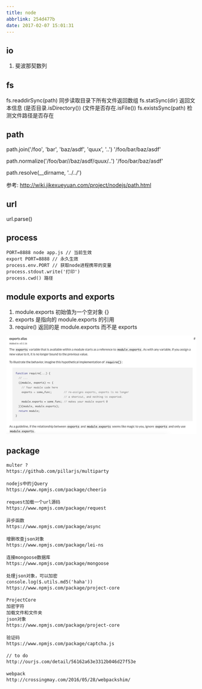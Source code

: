 ```yaml
---
title: node
abbrlink: 254d477b
date: 2017-02-07 15:01:31
---
```


## io
1. 斐波那契数列


## fs
fs.readdirSync(path) 同步读取目录下所有文件返回数组
fs.statSync(dir) 返回文本信息 (是否目录.isDirectory()) (文件是否存在.isFile())
fs.existsSync(path) 检测文件路径是否存在

## path
path.join('/foo', 'bar', 'baz/asdf', 'quux', '..')
'/foo/bar/baz/asdf'

path.normalize('/foo/bar//baz/asdf/quux/..')
'/foo/bar/baz/asdf'

path.resolve(__dirname, '../../')

参考: http://wiki.jikexueyuan.com/project/nodejs/path.html

## url
url.parse()

## process
```
PORT=8888 node app.js // 当前生效
export PORT=8888 // 永久生效
process.env.PORT // 获取node进程携带的变量
process.stdout.write('打印')
process.cwd() 路径

```

## module exports and exports
1) module.exports 初始值为一个空对象 {}
2) exports 是指向的 module.exports 的引用
3) require() 返回的是 module.exports 而不是 exports

![logo](node/1.png)

## package
```
multer ?
https://github.com/pillarjs/multiparty

nodejs中的jQuery
https://www.npmjs.com/package/cheerio

request加载一个url源码
https://www.npmjs.com/package/request

异步函数
https://www.npmjs.com/package/async

增删改查json对象
https://www.npmjs.com/package/lei-ns

连接mongoose数据库
https://www.npmjs.com/package/mongoose

处理json对象，可以加密
console.log($.utils.md5('haha'))
https://www.npmjs.com/package/project-core

ProjectCore 
加密字符
加载文件和文件夹
json对象
https://www.npmjs.com/package/project-core

验证码
https://www.npmjs.com/package/captcha.js

// to do
http://ourjs.com/detail/56162a63e3312b046d27f53e

webpack 
http://crossingmay.com/2016/05/28/webpackshim/
```
